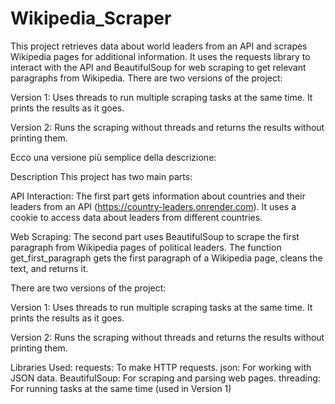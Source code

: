 # Wikipedia_Scraper
This project retrieves data about world leaders from an API and scrapes Wikipedia pages for additional information. It uses the requests library to interact with the API and BeautifulSoup for web scraping to get relevant paragraphs from Wikipedia.
There are two versions of the project:

Version 1: Uses threads to run multiple scraping tasks at the same time. It prints the results as it goes.

Version 2: Runs the scraping without threads and returns the results without printing them.


Ecco una versione più semplice della descrizione:

Description
This project has two main parts:

API Interaction: The first part gets information about countries and their leaders from an API (https://country-leaders.onrender.com). It uses a cookie to access data about leaders from different countries.

Web Scraping: The second part uses BeautifulSoup to scrape the first paragraph from Wikipedia pages of political leaders. The function get_first_paragraph gets the first paragraph of a Wikipedia page, cleans the text, and returns it.

There are two versions of the project:

Version 1: Uses threads to run multiple scraping tasks at the same time. It prints the results as it goes.

Version 2: Runs the scraping without threads and returns the results without printing them.

Libraries Used:
    requests: To make HTTP requests.
    json: For working with JSON data.
    BeautifulSoup: For scraping and parsing web pages.
    threading: For running tasks at the same time (used in Version 1)